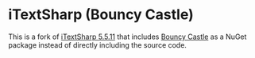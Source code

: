 # iTextSharp (Bouncy Castle)

This is a fork of [iTextSharp 5.5.11](https://github.com/itext/itextsharp/releases/tag/5.5.11) that includes [Bouncy Castle](https://www.nuget.org/packages/BouncyCastle/) as a NuGet package instead of directly including the source code.
